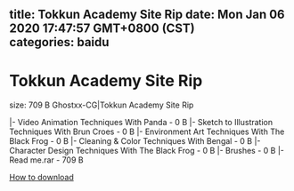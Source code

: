 
title: Tokkun Academy Site Rip
date: Mon Jan 06 2020 17:47:57 GMT+0800 (CST)    
categories: baidu
---

# Tokkun Academy Site Rip
size: 709 B
 Ghostxx-CG|Tokkun Academy Site Rip
 
|- Video Animation Techniques With Panda - 0 B
|- Sketch to Illustration Techniques With Brun Croes - 0 B
|- Environment Art Techniques With The Black Frog - 0 B
|- Cleaning & Color Techniques With Bengal - 0 B
|- Character Design Techniques With The Black Frog - 0 B
|- Brushes - 0 B
|- Read me.rar - 709 B

[How to download](https://bpcam.bemobtrk.com/go/2ceec3aa-1ca2-46d6-b9ff-aaa5c184517c?jno=5130)